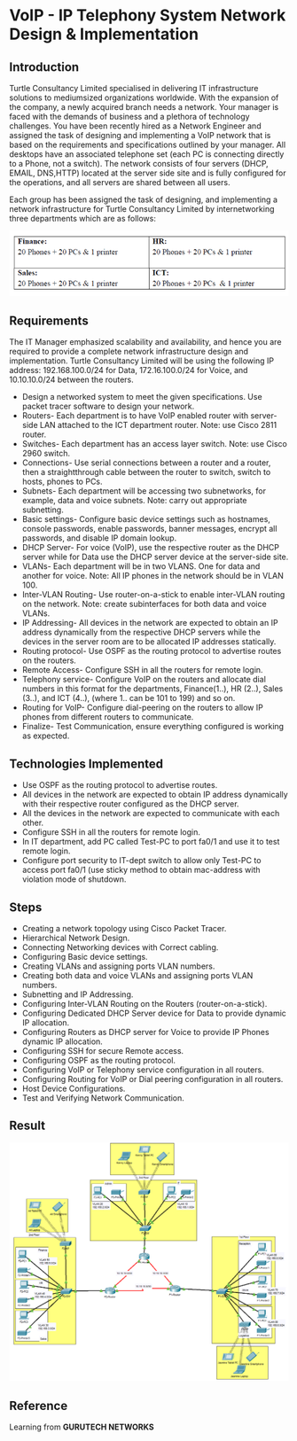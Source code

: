 # VoIP - IP Telephony System Network Design & Implementation
<h2>Introduction</h2>
<p>Turtle Consultancy Limited specialised in delivering IT infrastructure solutions to mediumsized organizations worldwide. With the expansion of the company, a newly acquired branch needs a network. Your manager is faced with the demands of business and a plethora of technology challenges. You have been recently hired as a Network Engineer and assigned the task of designing and implementing a VoIP network that is based on the requirements and specifications outlined by your manager. All desktops have an associated telephone set (each PC is connecting directly to a Phone, not a switch). The network consists of four servers (DHCP, EMAIL, DNS,HTTP) located at the server side site and is fully configured for the operations, and all servers are shared between all users.</p>

<p>Each group has been assigned the task of designing, and implementing a network infrastructure for Turtle Consultancy Limited by internetworking three departments which are as follows:</p>
<img src="https://github.com/Jackiedee1223/image-repos/blob/main/voip.png">


<h2>Requirements</h2>
<p>The IT Manager emphasized scalability and availability, and hence you are required to provide a complete network infrastructure design and implementation. Turtle Consultancy Limited will be using the following IP address: 192.168.100.0/24 for Data, 172.16.100.0/24 for Voice, and 10.10.10.0/24 between the routers.</p>

* Design a networked system to meet the given specifications. Use packet tracer software to design your network.
* Routers- Each department is to have VoIP enabled router with server-side LAN attached to the ICT department router. Note: use Cisco 2811 router.
* Switches- Each department has an access layer switch. Note: use Cisco 2960 switch.
* Connections- Use serial connections between a router and a router, then a straightthrough cable between the router to switch, switch to hosts, phones to PCs.
* Subnets- Each department will be accessing two subnetworks, for example, data and voice subnets. Note: carry out appropriate subnetting.
* Basic settings- Configure basic device settings such as hostnames, console passwords, enable passwords, banner messages, encrypt all passwords, and disable IP domain lookup.
* DHCP Server- For voice (VoIP), use the respective router as the DHCP server while for Data use the DHCP server device at the server-side site.
* VLANs- Each department will be in two VLANS. One for data and another for voice. Note: All IP phones in the network should be in VLAN 100.
* Inter-VLAN Routing- Use router-on-a-stick to enable inter-VLAN routing on the network. Note: create subinterfaces for both data and voice VLANs.
* IP Addressing- All devices in the network are expected to obtain an IP address dynamically from the respective DHCP servers while the devices in the server room are to be allocated IP addresses statically.
* Routing protocol- Use OSPF as the routing protocol to advertise routes on the routers.
* Remote Access- Configure SSH in all the routers for remote login.
* Telephony service- Configure VoIP on the routers and allocate dial numbers in this format for the departments, Finance(1..), HR (2..), Sales (3..), and ICT (4..), (where 1.. can be 101 to 199) and so on.
* Routing for VoIP- Configure dial-peering on the routers to allow IP phones from different routers to communicate.
* Finalize- Test Communication, ensure everything configured is working as expected.


<h2>Technologies Implemented</h2>

* Use OSPF as the routing protocol to advertise routes.
* All devices in the network are expected to obtain IP address dynamically with their respective router configured as the DHCP server.
* All the devices in the network are expected to communicate with each other.
* Configure SSH in all the routers for remote login.
* In IT department, add PC called Test-PC to port fa0/1 and use it to test remote login.
* Configure port security to IT-dept switch to allow only Test-PC to access port fa0/1 (use sticky method to obtain mac-address with violation mode of shutdown.

<h2>Steps</h2>

* Creating a network topology using Cisco Packet Tracer.
* Hierarchical Network Design.
* Connecting Networking devices with Correct cabling.
* Configuring Basic device settings.
* Creating VLANs and assigning ports VLAN numbers.
* Creating both data and voice VLANs and assigning ports VLAN numbers.
* Subnetting and IP Addressing.
* Configuring Inter-VLAN Routing on the Routers (router-on-a-stick).
* Configuring Dedicated DHCP Server device for Data to provide dynamic IP allocation.
* Configuring Routers as DHCP server for Voice to provide IP Phones dynamic IP allocation.
* Configuring SSH for secure Remote access.
* Configuring OSPF as the routing protocol.
* Configuring VoIP or Telephony service configuration in all routers.
* Configuring Routing for VoIP or Dial peering configuration in all routers.
* Host Device Configurations.
* Test and Verifying Network Communication.


<h2>Result</h2>
<img src="https://github.com/Jackiedee1223/image-repos/blob/main/hmi.png">

<h2>Reference</h2>
<p>Learning from <b>GURUTECH NETWORKS<br> </p>

